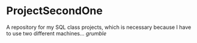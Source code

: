 # ProjectSecondOne
A repository for my SQL class projects, which is necessary because I have to use two different machines... *grumble*
